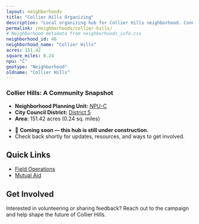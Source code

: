 ```yaml
---
layout: neighborhoods
title: "Collier Hills Organizing"
description: "Local organizing hub for Collier Hills neighborhood. Connect with field operations, mutual aid, and community organizing efforts."
permalink: /neighborhoods/collier-hills/
# Neighborhood metadata from neighborhoods_info.csv
neighborhood_id: 46
neighborhood_name: "Collier Hills"
acres: 151.42
square_miles: 0.24
npu: "C"
geotype: "Neighborhood"
oldname: "Collier Hills"
---
```


### **Collier Hills: A Community Snapshot**

  * **Neighborhood Planning Unit:** [NPU-C](https://www.atlantaga.gov/government/departments/city-planning/neighborhood-planning-units/neighborhood-and-npu-contacts)
  * **City Council District:** [District 5](https://citycouncil.atlantaga.gov/council-members)
  * **Area:** 151.42 acres (0.24 sq. miles)

- 🚧 **Coming soon — this hub is still under construction.**
- Check back shortly for updates, resources, and ways to get involved.

## Quick Links

- [Field Operations](./field-ops/)
- [Mutual Aid](./mutual-aid/)

## Get Involved

Interested in volunteering or sharing feedback? Reach out to the campaign and help shape the future of Collier Hills.
